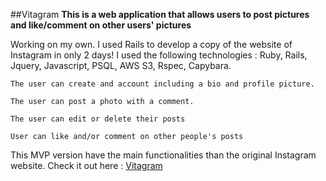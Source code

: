 ##Vitagram
**This is a web application that allows users to post pictures and like/comment on other users' pictures**

Working on my own. I used Rails to develop a copy of the website of Instagram in only 2 days!
I used the following technologies : Ruby, Rails, Jquery, Javascript, PSQL, AWS S3, Rspec, Capybara.

```
The user can create and account including a bio and profile picture.
```
```
The user can post a photo with a comment.
```
```
The user can edit or delete their posts
```
```
User can like and/or comment on other people's posts
```

This MVP version have the main functionalities than the original Instagram website. Check it out here : [Vitagram](https://vitagram.herokuapp.com)
